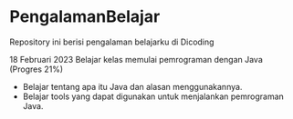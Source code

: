 # PengalamanBelajar

Repository ini berisi pengalaman belajarku di Dicoding

18 Februari 2023
Belajar kelas memulai pemrograman dengan Java (Progres 21%)
 * Belajar tentang apa itu Java dan alasan menggunakannya.
 * Belajar tools yang dapat digunakan untuk menjalankan pemrograman Java.

